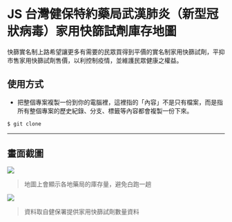 # JS 台灣健保特約藥局武漢肺炎（新型冠狀病毒）家用快篩試劑庫存地圖

快篩實名制上路希望讓更多有需要的民眾買得到平價的實名制家用快篩試劑，平抑市售家用快篩試劑售價，以利控制疫情，並維護民眾健康之權益。

## 使用方式
- 把整個專案複製一份到你的電腦裡，這裡指的「內容」不是只有檔案，而是指所有整個專案的歷史紀錄、分支、標籤等內容都會複製一份下來。
```sh
$ git clone
```

----

## 畫面截圖
![](https://i.imgur.com/R5nNDTT.png)
> 地圖上會顯示各地藥局的庫存量，避免白跑一趟

![](https://i.imgur.com/NWz4AHk.png)
> 資料取自健保署提供家用快篩試劑數量資料
